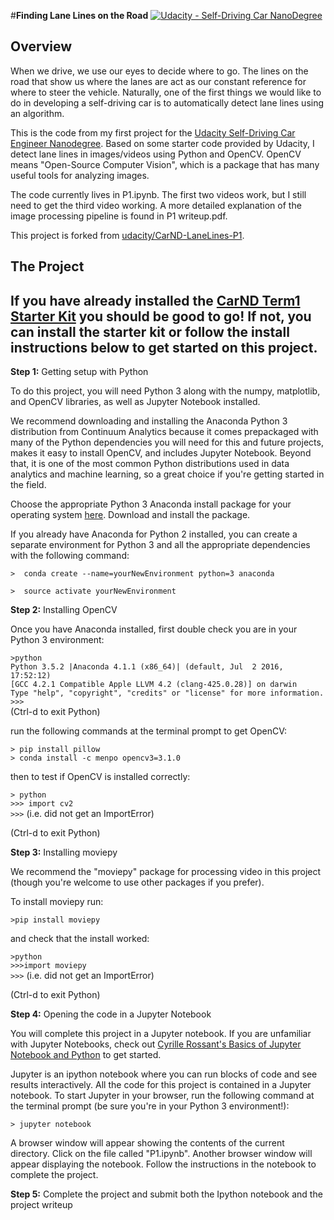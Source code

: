 #**Finding Lane Lines on the Road** 
[![Udacity - Self-Driving Car NanoDegree](https://s3.amazonaws.com/udacity-sdc/github/shield-carnd.svg)](http://www.udacity.com/drive)

Overview
---

When we drive, we use our eyes to decide where to go.  The lines on the road that show us where the lanes are act as our constant reference for where to steer the vehicle.  Naturally, one of the first things we would like to do in developing a self-driving car is to automatically detect lane lines using an algorithm.

This is the code from my first project for the [Udacity Self-Driving Car Engineer Nanodegree](http://www.udacity.com/drive). Based on some starter code provided by Udacity, I detect lane lines in images/videos using Python and OpenCV.  OpenCV means "Open-Source Computer Vision", which is a package that has many useful tools for analyzing images.  

The code currently lives in P1.ipynb. The first two videos work, but I still need to get the third video working. A more detailed explanation of the image processing pipeline is found in P1 writeup.pdf.

This project is forked from [udacity/CarND-LaneLines-P1](https://github.com/udacity/CarND-LaneLines-P1).


The Project
---

## If you have already installed the [CarND Term1 Starter Kit](https://github.com/udacity/CarND-Term1-Starter-Kit/blob/master/README.md) you should be good to go!   If not, you can install the starter kit or follow the install instructions below to get started on this project. ##

**Step 1:** Getting setup with Python

To do this project, you will need Python 3 along with the numpy, matplotlib, and OpenCV libraries, as well as Jupyter Notebook installed. 

We recommend downloading and installing the Anaconda Python 3 distribution from Continuum Analytics because it comes prepackaged with many of the Python dependencies you will need for this and future projects, makes it easy to install OpenCV, and includes Jupyter Notebook.  Beyond that, it is one of the most common Python distributions used in data analytics and machine learning, so a great choice if you're getting started in the field.

Choose the appropriate Python 3 Anaconda install package for your operating system <A HREF="https://www.continuum.io/downloads" target="_blank">here</A>.   Download and install the package.

If you already have Anaconda for Python 2 installed, you can create a separate environment for Python 3 and all the appropriate dependencies with the following command:

`>  conda create --name=yourNewEnvironment python=3 anaconda`

`>  source activate yourNewEnvironment`

**Step 2:** Installing OpenCV

Once you have Anaconda installed, first double check you are in your Python 3 environment:

`>python`    
`Python 3.5.2 |Anaconda 4.1.1 (x86_64)| (default, Jul  2 2016, 17:52:12)`  
`[GCC 4.2.1 Compatible Apple LLVM 4.2 (clang-425.0.28)] on darwin`  
`Type "help", "copyright", "credits" or "license" for more information.`  
`>>>`   
(Ctrl-d to exit Python)

run the following commands at the terminal prompt to get OpenCV:

`> pip install pillow`  
`> conda install -c menpo opencv3=3.1.0`

then to test if OpenCV is installed correctly:

`> python`  
`>>> import cv2`  
`>>>`  (i.e. did not get an ImportError)

(Ctrl-d to exit Python)

**Step 3:** Installing moviepy  

We recommend the "moviepy" package for processing video in this project (though you're welcome to use other packages if you prefer).  

To install moviepy run:

`>pip install moviepy`  

and check that the install worked:

`>python`  
`>>>import moviepy`  
`>>>`  (i.e. did not get an ImportError)

(Ctrl-d to exit Python)

**Step 4:** Opening the code in a Jupyter Notebook

You will complete this project in a Jupyter notebook.  If you are unfamiliar with Jupyter Notebooks, check out <A HREF="https://www.packtpub.com/books/content/basics-jupyter-notebook-and-python" target="_blank">Cyrille Rossant's Basics of Jupyter Notebook and Python</A> to get started.

Jupyter is an ipython notebook where you can run blocks of code and see results interactively.  All the code for this project is contained in a Jupyter notebook. To start Jupyter in your browser, run the following command at the terminal prompt (be sure you're in your Python 3 environment!):

`> jupyter notebook`

A browser window will appear showing the contents of the current directory.  Click on the file called "P1.ipynb".  Another browser window will appear displaying the notebook.  Follow the instructions in the notebook to complete the project.  

**Step 5:** Complete the project and submit both the Ipython notebook and the project writeup

